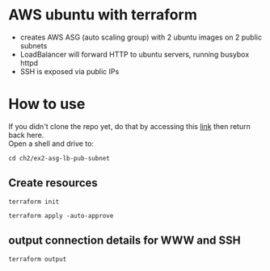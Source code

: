 # AWS ubuntu with terraform
- creates AWS ASG (auto scaling group) with 2 ubuntu images on 2 public subnets
- LoadBalancer will forward HTTP to ubuntu servers, running busybox httpd
- SSH is exposed via public IPs

# How to use
If you didn't clone the repo yet, do that by accessing this [link](https://github.com/ion-onboarding/book-terraform-up) then return back here.\
Open a shell and drive to:
```
cd ch2/ex2-asg-lb-pub-subnet
```

## Create resources
```
terraform init
```
```
terraform apply -auto-approve
```

## output connection details for WWW and SSH
```
terraform output
```

